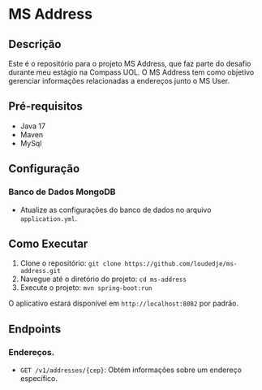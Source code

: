 # MS Address

## Descrição
Este é o repositório para o projeto MS Address, que faz parte do desafio durante meu estágio na Compass UOL. O MS Address tem como objetivo gerenciar informações relacionadas a endereços junto o MS User.
## Pré-requisitos
- Java 17
- Maven
- MySql

## Configuração

### Banco de Dados MongoDB
- Atualize as configurações do banco de dados no arquivo `application.yml`.

## Como Executar
1. Clone o repositório: `git clone https://github.com/loudedje/ms-address.git`
2. Navegue até o diretório do projeto: `cd ms-address`
3. Execute o projeto: `mvn spring-boot:run`

O aplicativo estará disponível em `http://localhost:8082` por padrão.

## Endpoints

### Endereços.
- `GET /v1/addresses/{cep}`: Obtém informações sobre um endereço específico.

